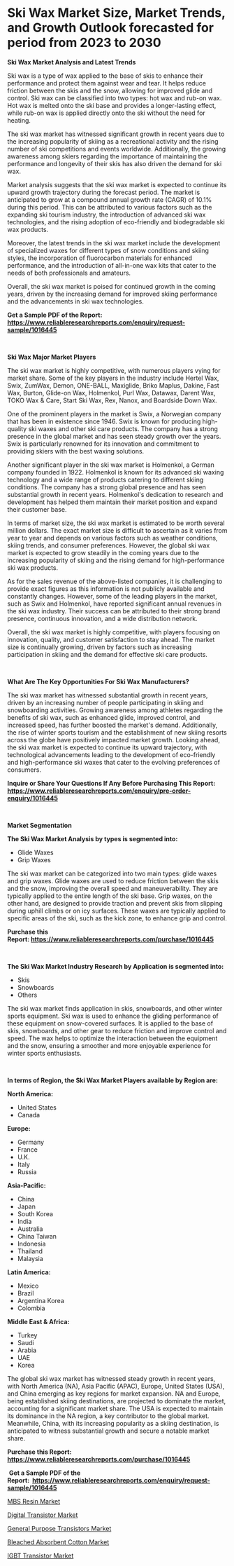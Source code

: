 <p><h1>Ski Wax Market Size, Market Trends, and Growth Outlook forecasted for period from 2023 to 2030</h1></p><p><strong>Ski Wax Market Analysis and Latest Trends</strong></p>
<p><p>Ski wax is a type of wax applied to the base of skis to enhance their performance and protect them against wear and tear. It helps reduce friction between the skis and the snow, allowing for improved glide and control. Ski wax can be classified into two types: hot wax and rub-on wax. Hot wax is melted onto the ski base and provides a longer-lasting effect, while rub-on wax is applied directly onto the ski without the need for heating.</p><p>The ski wax market has witnessed significant growth in recent years due to the increasing popularity of skiing as a recreational activity and the rising number of ski competitions and events worldwide. Additionally, the growing awareness among skiers regarding the importance of maintaining the performance and longevity of their skis has also driven the demand for ski wax.</p><p>Market analysis suggests that the ski wax market is expected to continue its upward growth trajectory during the forecast period. The market is anticipated to grow at a compound annual growth rate (CAGR) of 10.1% during this period. This can be attributed to various factors such as the expanding ski tourism industry, the introduction of advanced ski wax technologies, and the rising adoption of eco-friendly and biodegradable ski wax products.</p><p>Moreover, the latest trends in the ski wax market include the development of specialized waxes for different types of snow conditions and skiing styles, the incorporation of fluorocarbon materials for enhanced performance, and the introduction of all-in-one wax kits that cater to the needs of both professionals and amateurs.</p><p>Overall, the ski wax market is poised for continued growth in the coming years, driven by the increasing demand for improved skiing performance and the advancements in ski wax technologies.</p></p>
<p><strong>Get a Sample PDF of the Report:&nbsp; <a href="https://www.reliableresearchreports.com/enquiry/request-sample/1016445">https://www.reliableresearchreports.com/enquiry/request-sample/1016445</a></strong></p>
<p>&nbsp;</p>
<p><strong>Ski Wax Major Market Players</strong></p>
<p><p>The ski wax market is highly competitive, with numerous players vying for market share. Some of the key players in the industry include Hertel Wax, Swix, ZumWax, Demon, ONE-BALL, Maxiglide, Briko Maplus, Dakine, Fast Wax, Burton, Glide-on Wax, Holmenkol, Purl Wax, Datawax, Darent Wax, TOKO Wax & Care, Start Ski Wax, Rex, Nanox, and Boardside Down Wax.</p><p>One of the prominent players in the market is Swix, a Norwegian company that has been in existence since 1946. Swix is known for producing high-quality ski waxes and other ski care products. The company has a strong presence in the global market and has seen steady growth over the years. Swix is particularly renowned for its innovation and commitment to providing skiers with the best waxing solutions.</p><p>Another significant player in the ski wax market is Holmenkol, a German company founded in 1922. Holmenkol is known for its advanced ski waxing technology and a wide range of products catering to different skiing conditions. The company has a strong global presence and has seen substantial growth in recent years. Holmenkol's dedication to research and development has helped them maintain their market position and expand their customer base.</p><p>In terms of market size, the ski wax market is estimated to be worth several million dollars. The exact market size is difficult to ascertain as it varies from year to year and depends on various factors such as weather conditions, skiing trends, and consumer preferences. However, the global ski wax market is expected to grow steadily in the coming years due to the increasing popularity of skiing and the rising demand for high-performance ski wax products.</p><p>As for the sales revenue of the above-listed companies, it is challenging to provide exact figures as this information is not publicly available and constantly changes. However, some of the leading players in the market, such as Swix and Holmenkol, have reported significant annual revenues in the ski wax industry. Their success can be attributed to their strong brand presence, continuous innovation, and a wide distribution network.</p><p>Overall, the ski wax market is highly competitive, with players focusing on innovation, quality, and customer satisfaction to stay ahead. The market size is continually growing, driven by factors such as increasing participation in skiing and the demand for effective ski care products.</p></p>
<p>&nbsp;</p>
<p><strong>What Are The Key Opportunities For Ski Wax Manufacturers?</strong></p>
<p><p>The ski wax market has witnessed substantial growth in recent years, driven by an increasing number of people participating in skiing and snowboarding activities. Growing awareness among athletes regarding the benefits of ski wax, such as enhanced glide, improved control, and increased speed, has further boosted the market's demand. Additionally, the rise of winter sports tourism and the establishment of new skiing resorts across the globe have positively impacted market growth. Looking ahead, the ski wax market is expected to continue its upward trajectory, with technological advancements leading to the development of eco-friendly and high-performance ski waxes that cater to the evolving preferences of consumers.</p></p>
<p><strong>Inquire or Share Your Questions If Any Before Purchasing This Report: <a href="https://www.reliableresearchreports.com/enquiry/pre-order-enquiry/1016445">https://www.reliableresearchreports.com/enquiry/pre-order-enquiry/1016445</a></strong></p>
<p>&nbsp;</p>
<p><strong>Market Segmentation</strong></p>
<p><strong>The Ski Wax Market Analysis by types is segmented into:</strong></p>
<p><ul><li>Glide Waxes</li><li>Grip Waxes</li></ul></p>
<p><p>The ski wax market can be categorized into two main types: glide waxes and grip waxes. Glide waxes are used to reduce friction between the skis and the snow, improving the overall speed and maneuverability. They are typically applied to the entire length of the ski base. Grip waxes, on the other hand, are designed to provide traction and prevent skis from slipping during uphill climbs or on icy surfaces. These waxes are typically applied to specific areas of the ski, such as the kick zone, to enhance grip and control.</p></p>
<p><strong>Purchase this Report:&nbsp;<a href="https://www.reliableresearchreports.com/purchase/1016445">https://www.reliableresearchreports.com/purchase/1016445</a></strong></p>
<p>&nbsp;</p>
<p><strong>The Ski Wax Market Industry Research by Application is segmented into:</strong></p>
<p><ul><li>Skis</li><li>Snowboards</li><li>Others</li></ul></p>
<p><p>The ski wax market finds application in skis, snowboards, and other winter sports equipment. Ski wax is used to enhance the gliding performance of these equipment on snow-covered surfaces. It is applied to the base of skis, snowboards, and other gear to reduce friction and improve control and speed. The wax helps to optimize the interaction between the equipment and the snow, ensuring a smoother and more enjoyable experience for winter sports enthusiasts.</p></p>
<p>&nbsp;</p>
<p><strong>In terms of Region, the Ski Wax Market Players available by Region are:</strong></p>
<p>
    <p> <strong> North America: </strong>
        <ul>
            <li>United States</li>
            <li>Canada</li>
        </ul>
        </p> 
    <p> <strong> Europe: </strong>
        <ul>
            <li>Germany</li>
            <li>France</li>
            <li>U.K.</li>
            <li>Italy</li>
            <li>Russia</li>
        </ul>
        </p> 
    <p> <strong> Asia-Pacific: </strong>
        <ul>
            <li>China</li>
            <li>Japan</li>
            <li>South Korea</li>
            <li>India</li>
            <li>Australia</li>
            <li>China Taiwan</li>
            <li>Indonesia</li>
            <li>Thailand</li>
            <li>Malaysia</li>
        </ul>
        </p> 
    <p> <strong> Latin America: </strong>
        <ul>
            <li>Mexico</li>
            <li>Brazil</li>
            <li>Argentina Korea</li>
            <li>Colombia</li>
        </ul>
        </p> 
    <p> <strong> Middle East & Africa: </strong>
        <ul>
            <li>Turkey</li>
            <li>Saudi</li>
            <li>Arabia</li>
            <li>UAE</li>
            <li>Korea</li>
        </ul>
    </p>
    </p>
<p><p>The global ski wax market has witnessed steady growth in recent years, with North America (NA), Asia Pacific (APAC), Europe, United States (USA), and China emerging as key regions for market expansion. NA and Europe, being established skiing destinations, are projected to dominate the market, accounting for a significant market share. The USA is expected to maintain its dominance in the NA region, a key contributor to the global market. Meanwhile, China, with its increasing popularity as a skiing destination, is anticipated to witness substantial growth and secure a notable market share.</p></p>
<p><strong>Purchase this Report: <a href="https://www.reliableresearchreports.com/purchase/1016445">https://www.reliableresearchreports.com/purchase/1016445</a></strong></p>
<p>&nbsp;<strong>Get a Sample PDF of the Report:&nbsp;&nbsp;<a href="https://www.reliableresearchreports.com/enquiry/request-sample/1016445">https://www.reliableresearchreports.com/enquiry/request-sample/1016445</a></strong></p>
<p><strong></strong></p>
<p><p><a href="https://github.com/kuntayevaz/Market-Research-Report-List-1/blob/main/mbs-resin-market.md">MBS Resin Market</a></p><p><a href="https://medium.com/@ethelcrooks2023/decoding-digital-transistor-market-metrics-market-share-trends-and-growth-patterns-50e789d30f4a">Digital Transistor Market</a></p><p><a href="https://medium.com/@saigemarvin1946/general-purpose-transistors-market-focuses-on-market-share-size-and-projected-forecast-till-2030-3fc00e3e206d">General Purpose Transistors Market</a></p><p><a href="https://github.com/Krish2023na/Market-Research-Report-List-1/blob/main/bleached-absorbent-cotton-market.md">Bleached Absorbent Cotton Market</a></p><p><a href="https://medium.com/@stoneernser2023/igbt-transistor-market-analysis-and-sze-forecasted-for-period-from-2023-to-2030-bd4f4c884aac">IGBT Transistor Market</a></p></p>